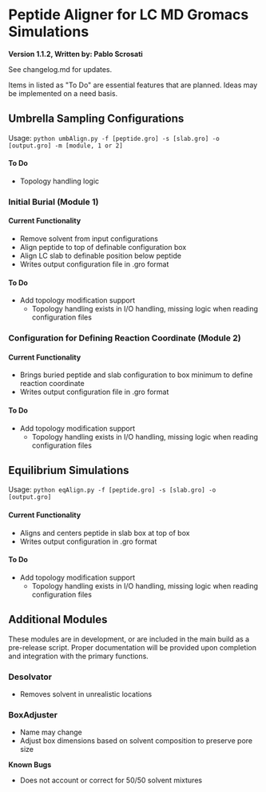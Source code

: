 # Peptide Aligner for LC MD Gromacs Simulations
**Version 1.1.2, Written by: Pablo Scrosati**

See changelog.md for updates.

Items in listed as "To Do" are essential features that are planned. Ideas may be implemented on a need basis.

## Umbrella Sampling Configurations
Usage: `python umbAlign.py -f [peptide.gro] -s [slab.gro] -o [output.gro] -m [module, 1 or 2]`
#### To Do
* Topology handling logic

### Initial Burial (Module 1)
#### Current Functionality
* Remove solvent from input configurations
* Align peptide to top of definable configuration box
* Align LC slab to definable position below peptide
* Writes output configuration file in .gro format
#### To Do
* Add topology modification support
    * Topology handling exists in I/O handling, missing logic when reading configuration files
    
### Configuration for Defining Reaction Coordinate (Module 2)
#### Current Functionality
* Brings buried peptide and slab configuration to box minimum to define reaction coordinate
* Writes output configuration file in .gro format
#### To Do
* Add topology modification support
    * Topology handling exists in I/O handling, missing logic when reading configuration files
    
## Equilibrium Simulations
Usage: `python eqAlign.py -f [peptide.gro] -s [slab.gro] -o [output.gro]`
#### Current Functionality
* Aligns and centers peptide in slab box at top of box
* Writes output configuration in .gro format
#### To Do
* Add topology modification support
    * Topology handling exists in I/O handling, missing logic when reading configuration files
  
## Additional Modules
These modules are in development, or are included in the main build as a pre-release script.
Proper documentation will be provided upon completion and integration with the primary functions.
### Desolvator
* Removes solvent in unrealistic locations
### BoxAdjuster
* Name may change
* Adjust box dimensions based on solvent composition to preserve pore size

**Known Bugs**
* Does not account or correct for 50/50 solvent mixtures